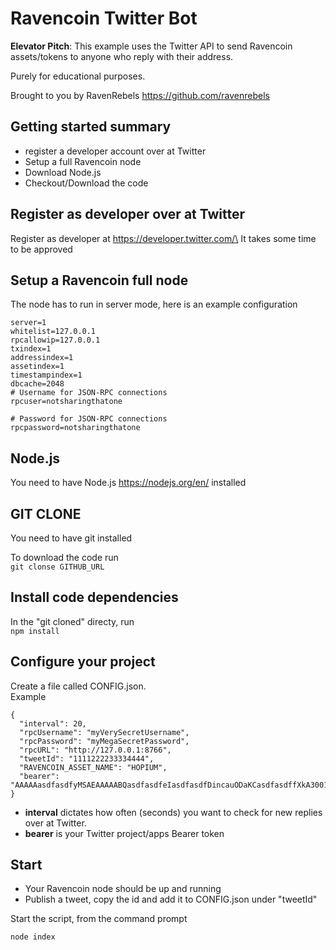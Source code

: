 # Ravencoin Twitter Bot

**Elevator Pitch**: This example uses the Twitter API to send Ravencoin assets/tokens to anyone who reply with their address.

Purely for educational purposes.

Brought to you by RavenRebels https://github.com/ravenrebels

## Getting started summary
- register a developer account over at Twitter
- Setup a full Ravencoin node
- Download Node.js
- Checkout/Download the code

## Register as developer over at Twitter

Register as developer at https://developer.twitter.com/\
It takes some time to be approved

## Setup a Ravencoin full node

The node has to run in server mode, here is an example configuration

```# Accept command line and JSON-RPC commands.
server=1
whitelist=127.0.0.1
rpcallowip=127.0.0.1
txindex=1
addressindex=1
assetindex=1
timestampindex=1
dbcache=2048
# Username for JSON-RPC connections
rpcuser=notsharingthatone

# Password for JSON-RPC connections
rpcpassword=notsharingthatone
```

## Node.js

You need to have Node.js https://nodejs.org/en/ installed

## GIT CLONE

You need to have git installed

To download the code run\
`git clonse GITHUB_URL`

## Install code dependencies

In the "git cloned" directy, run\
```npm install ```

## Configure your project
Create a file called CONFIG.json.\
Example
```
{
  "interval": 20,
  "rpcUsername": "myVerySecretUsername",
  "rpcPassword": "myMegaSecretPassword",
  "rpcURL": "http://127.0.0.1:8766",
  "tweetId": "1111222233334444", 
  "RAVENCOIN_ASSET_NAME": "HOPIUM",
  "bearer": "AAAAAasdfasdfyMSAEAAAAABQasdfasdfeIasdfasdfDincauODaKCasdfasdffXkA3001KLcQUps02bAeasdfasdf4g"
}
```
- **interval** dictates how often (seconds) you want to check for new replies over at Twitter.
- **bearer** is your Twitter project/apps Bearer token


## Start
- Your Ravencoin node should be up and running
- Publish a tweet, copy the id and add it to CONFIG.json under "tweetId"

Start the script, from the command prompt

```node index ```
